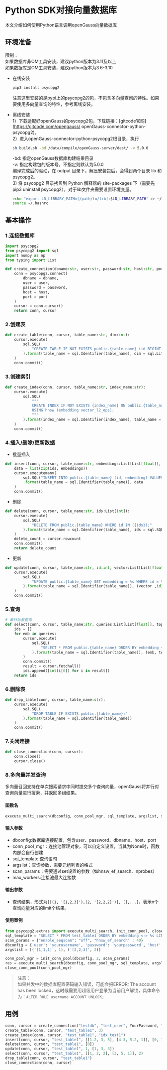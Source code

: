 # Python SDK对接向量数据库
本文介绍如何使用Python语言调用openGauss向量数据库

## 环境准备
限制：<br>
如果数据库非OM工具安装，建议python版本为3.11及以上<br>
如果数据库是OM工具安装，建议python版本为3.6-3.10

- 在线安装
  ```bash
  pip3 install psycopg2
  ```
  注意这里安装的是pypi上的psycopg2的包，不包含多向量查询的特性。如果要使用多向量查询的特性，参考离线安装。

- 离线安装<br>
  1）下载适配好openGauss的psycopg2包，下载链接：[gitcode官网](https://gitcode.com/opengauss/  openGauss-connector-python-psycopg2)。<br>
  2）进入openGauss-connector-python-psycopg2根目录，执行
  ```bash
  sh build.sh -bd /data/compile/openGauss-server/dest/ -v 5.0.0
  ```
  -bd: 指定openGauss数据库构建结果目录<br>
  -v: 指定构建包的版本号。不指定则默认为5.0.0<br>
  编译完成后的驱动，在 output 目录下，解压安装包后，会得到两个目录 lib 和 psycopg2。<br>
  3) 将 psycopg2 目录拷贝到 Python 解释器的 site-packages 下（需要先pip3 uninstall psycopg2），对于lib文件夹需要设置环境变量。
  ```bash
  echo "export LD_LIBRARY_PATH=[/path/to/lib]:$LD_LIBRARY_PATH" >> ~/.bashrc
  source ~/.bashrc
  ```

## 基本操作
### 1.连接数据库
```python
import psycopg2
from psycopg2 import sql
import numpy as np
from typing import List

def create_connection(dbname:str, user:str, password:str, host:str, port:int):
    conn = psycopg2.connect(
        dbname = dbname,
        user = user,
        password = password,
        host = host,
        port = port
    )
    cursor = conn.cursor()
    return conn, cursor
```
### 2.创建表
```python
def create_table(conn, cursor, table_name:str, dim:int):
    cursor.execute(
        sql.SQL(
            "CREATE TABLE IF NOT EXISTS public.{table_name} (id BIGINT PRIMARY KEY, embedding vector({dim}));"
        ).format(table_name = sql.Identifier(table_name), dim = sql.Literal(dim))
    )
    conn.commit()
```

### 3.创建索引
```python
def create_index(conn, cursor, table_name:str, index_name:str):
    cursor.execute(
        sql.SQL(
            """
            CREATE INDEX IF NOT EXISTS {index_name} ON public.{table_name}
            USING hnsw (embedding vector_l2_ops);
            """
        ).format(index_name = sql.Identifier(index_name), table_name = sql.Identifier(table_name))
    )
    conn.commit()
```

### 4.插入/删除/更新数据
- 批量插入
```python
def insert(conn, cursor, table_name:str, embeddings:List[List[float]], ids:List[int]):
    data = list(zip(ids, embeddings))
    cursor.executemany(
        sql.SQL("INSERT INTO public.{table_name} (id, embedding) VALUES(%s, %s);")
        .format(table_name = sql.Identifier(table_name)), data
    )
    conn.commit()
```

- 删除
```python
def delete(conn, cursor, table_name:str, ids:List[int]):
    cursor.execute(
        sql.SQL(
            "DELETE FROM public.{table_name} WHERE id IN ({ids});"
        ).format(table_name = sql.Identifier(table_name), ids = sql.SQL(',').join(map(sql.Literal, ids)))
    )
    delete_count = cursor.rowcount
    conn.commit()
    return delete_count
```

- 更新
```python
def update(conn, cursor, table_name:str, id:int, vector:List[List[float]]):
    cursor.execute(
        sql.SQL(
            "UPDATE public.{table_name} SET embedding = %s WHERE id = %s;"
        ).format(table_name = sql.Identifier(table_name)), (vector ,id)
    )
    conn.commit()
```

### 5.查询
```python
# 串行批量查询
def select(conn, cursor, table_name:str, queries:List[List[float]], topk:int):
    ids = []
    for emb in queries:
        cursor.execute(
            sql.SQL(
                "SELECT * FROM public.{table_name} ORDER BY embedding <-> %s::vector LIMIT %s::int;"
            ).format(table_name = sql.Identifier(table_name)), (emb, topk)
        )
        conn.commit()
        result = cursor.fetchall()
        ids.append([int(i[0]) for i in result])
    return ids
```

### 6.删除表
```python
def drop_table(conn, cursor, table_name:str):
    cursor.execute(
        sql.SQL(
            "DROP TABLE IF EXISTS public.{table_name};"
        ).format(table_name = sql.Identifier(table_name))
    )
    conn.commit()
```

### 7.关闭连接
```python
def close_connection(conn, cursor):
    conn.close()
    cursor.close()
```

### 8.多向量并发查询
多向量召回支持在单次搜索请求中同时提交多个查询向量，openGauss将并行对查询向量进行搜索，并返回多组结果。
#### 函数名
```python
execute_multi_search(dbconfig, conn_pool_mgr, sql_template, argslist, scan_params, max_workers)
```
#### 输入参数
- dbconfig:数据库连接配置，包含user、password、dbname、host、port
- conn_pool_mgr：连接池管理对象，可以自定义设置，当其为None时，函数内部会自行创建
- sql_template:查询语句
- argslist：查询参数，需要元组列表的格式
- scan_params：需要通过set设置的参数（如hnsw_ef_search、nprobes）
- max_workers:连接池最大连接数

#### 输出参数
- 查询结果，形式为`[[(1, '[1,2,3]'),(2, '[2,2,2]')], [],...]`，表示n个查询向量对应的limit个结果。
#### 使用案例
```python
from psycopg2.extras import execute_multi_search, init_conn_pool, close_conn_pool
sql_template = "SELECT * FROM test_table1 ORDER BY embedding <-> %s LIMIT %s;"
scan_params = {"enable_seqscan": "off", "hnsw_ef_search" : 40}
dbconfig = {'user': 'yourusername', 'password': 'yourpassword', 'host': 'yourhost', 'dbname': 'yourdbname', 'port' : 5432}
argslist = [('[1,1,1]', 1), ('[2,2,3]', 2)]

conn_pool_mgr = init_conn_pool(dbconfig, 2, scan_params)
res = execute_multi_search(dbconfig, conn_pool_mgr, sql_template, argslist, scan_params, 2)
close_conn_pool(conn_pool_mgr)
```

>注意：<br>
>如果并发中的数据库配置密码输入错误，可能会报ERROR:  The account has been locked，这时候需要用超级用户登录为当前用户解锁，具体命令为：`ALTER ROLE username ACCOUNT UNLOCK;`

## 用例
```python
conn, cursor = create_connection("testdb", "test_user", YourPassword, "localhost", 5432)
create_table(conn, cursor, "test_table1", 3)
create_index(conn, cursor, "test_table1", "idx_test1")
insert(conn, cursor, "test_table1", [[1.2, 3, 5], [4.3, 5.2, 1]], [0, 1])
delete(conn, cursor, "test_table1", [0])
update(conn, cursor, "test_table1", 1, [1, 3, 3])
select(conn, cursor, "test_table1", [[1, 2, 2], [3, 5, 1]], 2)
drop_table(conn, cursor, "test_table1")
close_connection(conn, cursor)
```